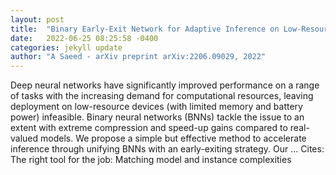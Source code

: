 ```yaml
---
layout: post
title:  "Binary Early-Exit Network for Adaptive Inference on Low-Resource Devices"
date:   2022-06-25 08:25:58 -0400
categories: jekyll update
author: "A Saeed - arXiv preprint arXiv:2206.09029, 2022"
---
```

Deep neural networks have significantly improved performance on a range of tasks with the increasing demand for computational resources, leaving deployment on low-resource devices (with limited memory and battery power) infeasible. Binary neural networks (BNNs) tackle the issue to an extent with extreme compression and speed-up gains compared to real-valued models. We propose a simple but effective method to accelerate inference through unifying BNNs with an early-exiting strategy. Our …
Cites: ‪The right tool for the job: Matching model and instance complexities‬  